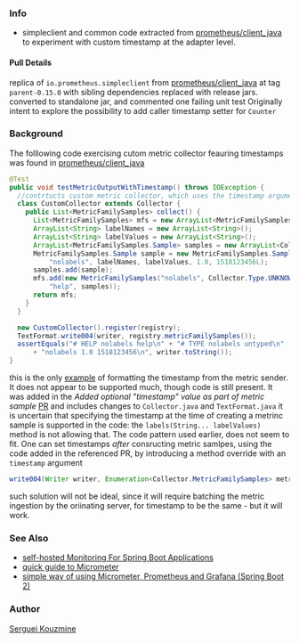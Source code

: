 ### Info

* simpleclient and common code extracted from 
[prometheus/client_java](https://github.com/prometheus/client_java) to experiment with custom timestamp at the adapter level.
#### Pull Details

replica of `io.prometheus.simpleclient` from [prometheus/client_java](https://github.com/prometheus/client_java) at tag `parent-0.15.0` with sibling dependencies replaced with release jars. converted to standalone jar, and commented one failing unit test 
Originally intent to explore the possibility to add caller timestamp setter for `Counter`

### Background

The folllowing code exercising cutom metric collector feauring timestamps was found in [prometheus/client_java](https://github.com/prometheus/client_java)
```java
@Test
public void testMetricOutputWithTimestamp() throws IOException {
  //contrtucts custom metric collector, which uses the timestamp argument in Sample constructor
  class CustomCollector extends Collector {
    public List<MetricFamilySamples> collect() {
      List<MetricFamilySamples> mfs = new ArrayList<MetricFamilySamples>();
      ArrayList<String> labelNames = new ArrayList<String>();
      ArrayList<String> labelValues = new ArrayList<String>();
      ArrayList<MetricFamilySamples.Sample> samples = new ArrayList<Collector.MetricFamilySamples.Sample>();
      MetricFamilySamples.Sample sample = new MetricFamilySamples.Sample(
          "nolabels", labelNames, labelValues, 1.0, 1518123456L);
      samples.add(sample);
      mfs.add(new MetricFamilySamples("nolabels", Collector.Type.UNKNOWN,
          "help", samples));
      return mfs;
    }
  }

  new CustomCollector().register(registry);
  TextFormat.write004(writer, registry.metricFamilySamples());
  assertEquals("# HELP nolabels help\n" + "# TYPE nolabels untyped\n"
      + "nolabels 1.0 1518123456\n", writer.toString());
}

```

this is the only [example](https://github.com/prometheus/client_java/blob/master/simpleclient_common/src/test/java/io/prometheus/client/exporter/common/TextFormatTest.java#L114) 
of formatting the timestamp from the metric sender. 
It does not appear to be supported much, though code is still present.
It was added in the *Added optional "timestamp" value as part of metric sample*
[PR](https://github.com/prometheus/client_java/commit/5b0a2752bcb8a168b69a74fd6c230d6a7d74f9c1#diff-b5b368e079b04f16ffb1a62caacf0001aa05595b8f9a2ec999003336b3bf0ca5)
and includes changes to `Collector.java` and `TextFormat.java`
it is uncertain that specifying the timestamp at the time of creating a metrinc sample is supported in the code:  the `labels(String... labelValues)` method is not allowing that.
The code pattern used earlier, does not seem to fit. One can set timestamps *after* consructing metric samlpes,
using the code added in the referenced PR,
by introducing a method override with an `timestamp` argument
```java
write004(Writer writer, Enumeration<Collector.MetricFamilySamples> metricFamilySamples, long timestamp)
```
such solution will not be ideal, since it will require batching the metric ingestion by the oriinating server, for timestamp to be the same - but it will work.

### See Also
   * [self-hosted Monitoring For Spring Boot Applications](https://www.baeldung.com/spring-boot-self-hosted-monitoring)
   * [quick guide to Micrometer](https://www.baeldung.com/micrometer)
   * [simple way of using Micrometer, Prometheus and Grafana (Spring Boot 2)](https://www.north-47.com/knowledge-base/a-simple-way-of-using-micrometer-prometheus-and-grafana-spring-boot-2/)


### Author
[Serguei Kouzmine](kouzmine_serguei@yahoo.com)
